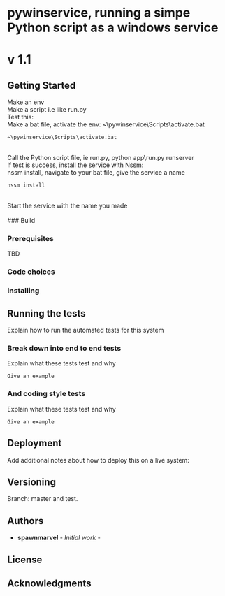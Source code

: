 # pywinservice, running a simpe Python script as a windows service

# v 1.1
## Getting Started
Make an env
<br>
Make a script i.e like run.py
<br>
Test this:
<br>
Make a bat file, activate the env: ~\pywinservice\Scripts\activate.bat
```
~\pywinservice\Scripts\activate.bat
```
<br>
Call the Python script file, ie run.py, python app\run.py runserver
<br>
If test is success, install the service with Nssm:
<br>
nssm install, navigate to your bat file, give the service a name

```
nssm install
```
<br>
Start the service with the name you made
<br>
<br>
### Build


### Prerequisites

TBD

### Code choices

### Installing

## Running the tests
Explain how to run the automated tests for this system
### Break down into end to end tests
Explain what these tests test and why

```
Give an example
```
### And coding style tests
Explain what these tests test and why
```
Give an example
```
## Deployment
Add additional notes about how to deploy this on a live system:

## Versioning
Branch: master and test.

## Authors

* **spawnmarvel** - *Initial work* - 


## License


## Acknowledgments














